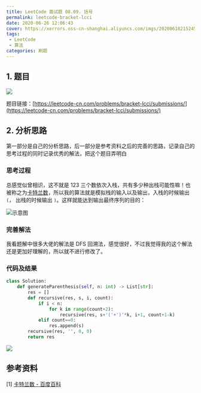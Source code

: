 ```yaml
---
title: LeetCode 面试题 08.09. 括号
permalink: leetcode-bracket-lcci
date: 2020-06-26 12:06:43
cover: https://xerrors.oss-cn-shanghai.aliyuncs.com/imgs/20200618215245.png
tags: 
 - LeetCode
 - 算法
categories: 刷题
---
```


## 1. 题目

![](https://xerrors.oss-cn-shanghai.aliyuncs.com/imgs/20200626120712.png)

题目链接：[https://leetcode-cn.com/problems/bracket-lcci/submissions/](https://leetcode-cn.com/problems/bracket-lcci/submissions/)

<!-- more -->

## 2. 分析思路

第一部分是自己的分析思路，后一部分是参考资料之后的完善的思路，记录自己的思考过程的同时记录优秀的解法，把这个题目弄明白

### 思考过程

总感觉似曾相识，这不就是 123 三个数依次入栈，共有多少种出栈可能性嘛！也被称之为[卡特兰数](https://baike.baidu.com/item/%E5%8D%A1%E7%89%B9%E5%85%B0%E6%95%B0)，所以我的算法就是模拟栈的输入以及输出，入栈的时候输出 `(`， 出栈的时候输出 `)`。这样就能达到输出最终序列的目的：

![示意图](https://xerrors.oss-cn-shanghai.aliyuncs.com/imgs/20200626123359.png)

### 完善解法

我看题解中很多大佬的解法是 DFS 回溯法，感觉很好，不过我觉得我的这个解法还是更加好理解的，所以就不进行修改了。

### 代码及结果

```python
class Solution:
    def generateParenthesis(self, n: int) -> List[str]:
        res = []
        def recursive(res, s, i, count):
            if i < n:
                for k in range(count+2):
                    recursive(res, s+'('+')'*k, i+1, count+1-k)
            elif count==0:
                res.append(s)
        recursive(res, '', 0, 0)
        return res
```

![](https://xerrors.oss-cn-shanghai.aliyuncs.com/imgs/20200626120522.png)


## 参考资料

[1] [卡特兰数 - 百度百科](https://baike.baidu.com/item/%E5%8D%A1%E7%89%B9%E5%85%B0%E6%95%B0)